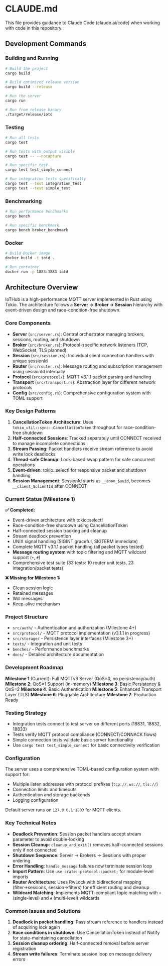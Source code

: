 # CLAUDE.md

This file provides guidance to Claude Code (claude.ai/code) when working with code in this repository.

## Development Commands

### Building and Running
```bash
# Build the project
cargo build

# Build optimized release version
cargo build --release

# Run the server
cargo run

# Run from release binary
./target/release/iotd
```

### Testing
```bash
# Run all tests
cargo test

# Run tests with output visible
cargo test -- --nocapture

# Run specific test
cargo test test_simple_connect

# Run integration tests specifically
cargo test --test integration_test
cargo test --test simple_test
```

### Benchmarking
```bash
# Run performance benchmarks
cargo bench

# Run specific benchmark
cargo bench broker_benchmark
```

### Docker
```bash
# Build Docker image
docker build -t iotd .

# Run container
docker run -p 1883:1883 iotd
```

## Architecture Overview

IoTHub is a high-performance MQTT server implemented in Rust using Tokio. The architecture follows a **Server → Broker → Session** hierarchy with event-driven design and race-condition-free shutdown.

### Core Components

- **Server** (`src/server.rs`): Central orchestrator managing brokers, sessions, routing, and shutdown
- **Broker** (`src/broker.rs`): Protocol-specific network listeners (TCP, WebSocket, TLS planned)
- **Session** (`src/session.rs`): Individual client connection handlers with unique sessionId
- **Router** (`src/router.rs`): Message routing and subscription management using sessionId internally
- **Protocol** (`src/protocol/`): MQTT v3.1.1 packet parsing and handling
- **Transport** (`src/transport.rs`): Abstraction layer for different network protocols
- **Config** (`src/config.rs`): Comprehensive configuration system with TOML support

### Key Design Patterns

1. **CancellationToken Architecture**: Uses `tokio_util::sync::CancellationToken` throughout for race-condition-free shutdown
2. **Half-connected Sessions**: Tracked separately until CONNECT received to manage incomplete connections
3. **Stream Passing**: Packet handlers receive stream reference to avoid write lock deadlocks
4. **Thread-safe Cleanup**: Lock-based swap pattern for safe concurrent operations
5. **Event-driven**: tokio::select! for responsive packet and shutdown handling
6. **Session Management**: SessionId starts as `__anon_$uuid`, becomes `__client_$clientId` after CONNECT

### Current Status (Milestone 1)

**✅ Completed:**
- Event-driven architecture with tokio::select! 
- Race-condition-free shutdown using CancellationToken
- Half-connected session tracking and cleanup
- Stream deadlock prevention
- UNIX signal handling (SIGINT graceful, SIGTERM immediate)
- Complete MQTT v3.1.1 packet handling (all packet types tested)
- **Message routing system** with topic filtering and MQTT wildcard support (`+`, `#`)
- Comprehensive test suite (33 tests: 10 router unit tests, 23 integration/packet tests)

**❌ Missing for Milestone 1:**
- Clean session logic
- Retained messages
- Will messages
- Keep-alive mechanism

### Project Structure
- `src/auth/` - Authentication and authorization (Milestone 4+)
- `src/protocol/` - MQTT protocol implementation (v3.1.1 in progress)
- `src/storage/` - Persistence layer interfaces (Milestone 3+)
- `tests/` - Integration and unit tests
- `benches/` - Performance benchmarks
- `docs/` - Detailed architecture documentation

### Development Roadmap

**Milestone 1** (Current): Full MQTTv3 Server (QoS=0, no persistency/auth)
**Milestone 2**: QoS=1 Support (in-memory)
**Milestone 3**: Basic Persistency & QoS=2
**Milestone 4**: Basic Authentication
**Milestone 5**: Enhanced Transport Layer (TLS)
**Milestone 6**: Pluggable Architecture
**Milestone 7**: Production Ready

### Testing Strategy
- Integration tests connect to test server on different ports (18831, 18832, 18833)
- Tests verify MQTT protocol compliance (CONNECT/CONNACK flows)
- Simple connection tests validate basic server functionality
- Use `cargo test test_simple_connect` for basic connectivity verification

### Configuration
The server uses a comprehensive TOML-based configuration system with support for:
- Multiple listen addresses with protocol prefixes (`tcp://`, `ws://`, `tls://`)
- Connection limits and timeouts
- Authentication and storage backends
- Logging configuration

Default server runs on `127.0.0.1:1883` for MQTT clients.

### Key Technical Notes

- **Deadlock Prevention**: Session packet handlers accept stream parameter to avoid double-locking
- **Session Cleanup**: `cleanup_and_exit()` removes half-connected sessions only if not connected
- **Shutdown Sequence**: Server → Brokers → Sessions with proper ordering
- **Error Handling**: `handle_message` failures now terminate session loop
- **Import Pattern**: Use `use crate::protocol::packet;` for module-level imports
- **Router Architecture**: Uses RwLock with bidirectional mapping (filter→sessions, session→filters) for efficient routing and cleanup
- **Wildcard Matching**: Implements MQTT-compliant topic matching with `+` (single-level) and `#` (multi-level) wildcards

### Common Issues and Solutions

1. **Deadlock in packet handling**: Pass stream reference to handlers instead of acquiring lock again
2. **Race conditions in shutdown**: Use CancellationToken instead of Notify for state-maintaining cancellation
3. **Session cleanup ordering**: Half-connected removal before server registration
4. **Stream write failures**: Terminate session loop on message delivery errors